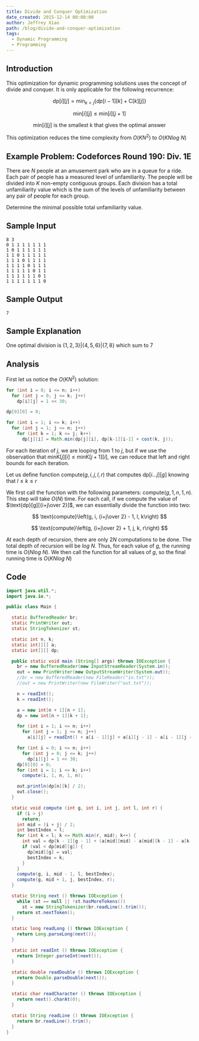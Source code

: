 ```yaml
---
title: Divide and Conquer Optimization
date_created: 2015-12-14 00:00:00
author: Jeffrey Xiao
path: /blog/divide-and-conquer-optimization
tags:
  - Dynamic Programming
  - Programming
---
```


## Introduction

This optimization for dynamic programming solutions uses the concept of divide and conquer. It is
only applicable for the following recurrence:

$$
\text{dp}[i][j] = \min_{k < j}\{dp[i-1][k] + \text{C}[k][j]\}
$$

$$
\text{min}[i][j] \leq \text{min}[i][j+1]
$$

$$
\text{min}[i][j] \text{ is the smallest k that gives the optimal answer}
$$

This optimization reduces the time complexity from $O(KN^2)$ to $O(KN log \ N)$

## Example Problem: Codeforces Round 190: Div. 1E

There are $N$ people at an amusement park who are in a queue for a ride. Each pair of people has a
measured level of unfamiliarity. The people will be divided into $K$ non-empty contiguous groups.
Each division has a total unfamiliarity value which is the sum of the levels of unfamiliarity
between any pair of people for each group.

Determine the minimal possible total unfamiliarity value.

## Sample Input

```
8 3
0 1 1 1 1 1 1 1
1 0 1 1 1 1 1 1
1 1 0 1 1 1 1 1
1 1 1 0 1 1 1 1
1 1 1 1 0 1 1 1
1 1 1 1 1 0 1 1
1 1 1 1 1 1 0 1
1 1 1 1 1 1 1 0
```

## Sample Output

```
7
```

## Sample Explanation

One optimal division is $\{1, 2, 3\} | \{4, 5, 6\} | \{7, 8\}$ which sum to $7$

## Analysis

First let us notice the $O(KN^2)$ solution:

```java
for (int i = 0; i <= n; i++)
  for (int j = 0; j <= k; j++)
    dp[i][j] = 1 << 30;

dp[0][0] = 0;

for (int i = 1; i <= k; i++)
  for (int j = 1; j <= n; j++)
    for (int k = 1; k <= j; k++)
      dp[j][i] = Math.min(dp[j][i], dp[k-1][i-1] + cost(k, j));
```

For each iteration of $j$, we are looping from $1$ to $j$, but if we use the observation that
$\text{minK}[j][i] \leq \text{minK}[j+1][i]$, we can reduce that left and right bounds for each
iteration.

Let us define function $\text{compute}(g, i, j, l, r)$ that computes $\text{dp}[i...j][g]$ knowing
that $l \leq k \leq r$

We first call the function with the following parameters: $\text{compute}(g, 1, n, 1, n)$. This step
will take $O(N)$ time. For each call, if we compute the value of $\text{dp}[g][{i+j\over 2}]$, we
can essentially divide the function into two:

$$
\text{compute}\left(g, i, {i+j\over 2} - 1, l, k\right)
$$

$$
\text{compute}\left(g, {i+j\over 2} + 1, j, k, r\right)
$$

At each depth of recursion, there are only $2N$ computations to be done. The total depth of
recursion will be $log\ N$. Thus, for each value of $g$, the running time is $O(Nlog\ N)$. We then
call the function for all values of $g$, so the final running time is $O(KNlog\ N)$

## Code

```java
import java.util.*;
import java.io.*;

public class Main {

  static BufferedReader br;
  static PrintWriter out;
  static StringTokenizer st;

  static int n, k;
  static int[][] a;
  static int[][] dp;

  public static void main (String[] args) throws IOException {
    br = new BufferedReader(new InputStreamReader(System.in));
    out = new PrintWriter(new OutputStreamWriter(System.out));
    //br = new BufferedReader(new FileReader("in.txt"));
    //out = new PrintWriter(new FileWriter("out.txt"));

    n = readInt();
    k = readInt();

    a = new int[n + 1][n + 1];
    dp = new int[n + 1][k + 1];

    for (int i = 1; i <= n; i++)
      for (int j = 1; j <= n; j++)
        a[i][j] = readInt() + a[i - 1][j] + a[i][j - 1] - a[i - 1][j - 1];

    for (int i = 0; i <= n; i++)
      for (int j = 0; j <= k; j++)
        dp[i][j] = 1 << 30;
    dp[0][0] = 0;
    for (int i = 1; i <= k; i++)
      compute(i, 1, n, 1, n);

    out.println(dp[n][k] / 2);
    out.close();
  }

  static void compute (int g, int i, int j, int l, int r) {
    if (i > j)
      return;
    int mid = (i + j) / 2;
    int bestIndex = l;
    for (int k = l; k <= Math.min(r, mid); k++) {
      int val = dp[k - 1][g - 1] + (a[mid][mid] - a[mid][k - 1] - a[k - 1][mid] + a[k - 1][k - 1]);
      if (val < dp[mid][g]) {
        dp[mid][g] = val;
        bestIndex = k;
      }
    }
    compute(g, i, mid - 1, l, bestIndex);
    compute(g, mid + 1, j, bestIndex, r);
  }

  static String next () throws IOException {
    while (st == null || !st.hasMoreTokens())
      st = new StringTokenizer(br.readLine().trim());
    return st.nextToken();
  }

  static long readLong () throws IOException {
    return Long.parseLong(next());
  }

  static int readInt () throws IOException {
    return Integer.parseInt(next());
  }

  static double readDouble () throws IOException {
    return Double.parseDouble(next());
  }

  static char readCharacter () throws IOException {
    return next().charAt(0);
  }

  static String readLine () throws IOException {
    return br.readLine().trim();
  }
}
```
